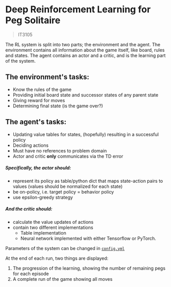 # Deep Reinforcement Learning for Peg Solitaire
> IT3105 

The RL system is split into two parts; the environment and the agent. 
The environment contains all information about the game itself, like board, rules and states.
The agent contains an actor and a critic, and is the learning part of the system.

## The environment's tasks:
* Know the rules of the game
* Providing initial board state and successor states of any parent state
* Giving reward for moves
* Determining final state (is the game over?)

## The agent's tasks:
* Updating value tables for states, (hopefully) resulting in a successful policy
* Deciding actions
* Must have no references to problem domain
* Actor and critic __only__ communicates via the TD error

##### Specifically, the actor should:
* represent its policy as table/python dict that maps state-action pairs to values (values should be normalized for each state)
* be on-policy, i.e. target policy = behavior policy
* use epsilon-greedy strategy

##### And the critic should:
* calculate the value updates of actions
* contain two different implementations
    * Table implementation
    * Neural network implemented with either Tensorflow or PyTorch. 
    
    
Parameters of the system can be changed in [`config.yml`](config.yml)

At the end of each run, two things are displayed:
1. The progression of the learning, showing the number of remaining pegs for each episode
2. A complete run of the game showing all moves
